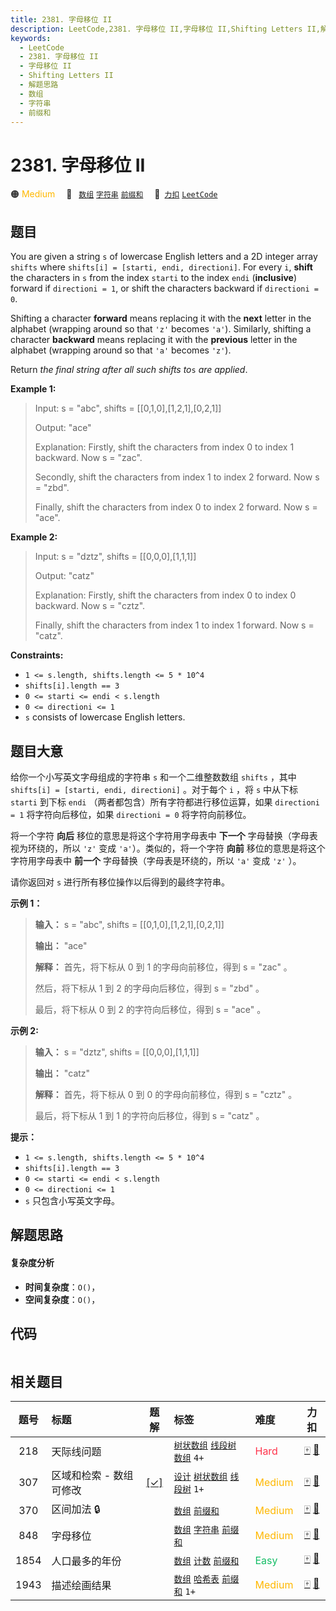 ```yaml
---
title: 2381. 字母移位 II
description: LeetCode,2381. 字母移位 II,字母移位 II,Shifting Letters II,解题思路,数组,字符串,前缀和
keywords:
  - LeetCode
  - 2381. 字母移位 II
  - 字母移位 II
  - Shifting Letters II
  - 解题思路
  - 数组
  - 字符串
  - 前缀和
---
```


# 2381. 字母移位 II

🟠 <font color=#ffb800>Medium</font>&emsp; 🔖&ensp; [`数组`](/tag/array.md) [`字符串`](/tag/string.md) [`前缀和`](/tag/prefix-sum.md)&emsp; 🔗&ensp;[`力扣`](https://leetcode.cn/problems/shifting-letters-ii) [`LeetCode`](https://leetcode.com/problems/shifting-letters-ii)

## 题目

You are given a string `s` of lowercase English letters and a 2D integer array
`shifts` where `shifts[i] = [starti, endi, directioni]`. For every `i`,
**shift** the characters in `s` from the index `starti` to the index `endi`
(**inclusive**) forward if `directioni = 1`, or shift the characters backward
if `directioni = 0`.

Shifting a character **forward** means replacing it with the **next** letter
in the alphabet (wrapping around so that `'z'` becomes `'a'`). Similarly,
shifting a character **backward** means replacing it with the **previous**
letter in the alphabet (wrapping around so that `'a'` becomes `'z'`).

Return _the final string after all such shifts to_`s` _are applied_.



**Example 1:**

> Input: s = "abc", shifts = [[0,1,0],[1,2,1],[0,2,1]]
> 
> Output: "ace"
> 
> Explanation: Firstly, shift the characters from index 0 to index 1 backward. Now s = "zac".
> 
> Secondly, shift the characters from index 1 to index 2 forward. Now s = "zbd".
> 
> Finally, shift the characters from index 0 to index 2 forward. Now s = "ace".

**Example 2:**

> Input: s = "dztz", shifts = [[0,0,0],[1,1,1]]
> 
> Output: "catz"
> 
> Explanation: Firstly, shift the characters from index 0 to index 0 backward. Now s = "cztz".
> 
> Finally, shift the characters from index 1 to index 1 forward. Now s = "catz".

**Constraints:**

  * `1 <= s.length, shifts.length <= 5 * 10^4`
  * `shifts[i].length == 3`
  * `0 <= starti <= endi < s.length`
  * `0 <= directioni <= 1`
  * `s` consists of lowercase English letters.


## 题目大意

给你一个小写英文字母组成的字符串 `s` 和一个二维整数数组 `shifts` ，其中 `shifts[i] = [starti, endi,
directioni]` 。对于每个 `i` ，将 `s` 中从下标 `starti` 到下标 `endi` （两者都包含）所有字符都进行移位运算，如果
`directioni = 1` 将字符向后移位，如果 `directioni = 0` 将字符向前移位。

将一个字符 **向后**  移位的意思是将这个字符用字母表中 **下一个**  字母替换（字母表视为环绕的，所以 `'z'` 变成
`'a'`）。类似的，将一个字符 **向前**  移位的意思是将这个字符用字母表中 **前一个**  字母替换（字母表是环绕的，所以 `'a'` 变成
`'z'` ）。

请你返回对 `s` 进行所有移位操作以后得到的最终字符串。



**示例 1：**

> 
> 
> 
> 
> 
> **输入：** s = "abc", shifts = [[0,1,0],[1,2,1],[0,2,1]]
> 
> **输出：** "ace"
> 
> **解释：** 首先，将下标从 0 到 1 的字母向前移位，得到 s = "zac" 。
> 
> 然后，将下标从 1 到 2 的字母向后移位，得到 s = "zbd" 。
> 
> 最后，将下标从 0 到 2 的字符向后移位，得到 s = "ace" 。

**示例 2:**

> 
> 
> 
> 
> 
> **输入：** s = "dztz", shifts = [[0,0,0],[1,1,1]]
> 
> **输出：** "catz"
> 
> **解释：** 首先，将下标从 0 到 0 的字母向前移位，得到 s = "cztz" 。
> 
> 最后，将下标从 1 到 1 的字符向后移位，得到 s = "catz" 。
> 
> 



**提示：**

  * `1 <= s.length, shifts.length <= 5 * 10^4`
  * `shifts[i].length == 3`
  * `0 <= starti <= endi < s.length`
  * `0 <= directioni <= 1`
  * `s` 只包含小写英文字母。


## 解题思路

#### 复杂度分析

- **时间复杂度**：`O()`，
- **空间复杂度**：`O()`，

## 代码

```javascript

```

## 相关题目

<!-- prettier-ignore -->
| 题号 | 标题 | 题解 | 标签 | 难度 | 力扣 |
| :------: | :------ | :------: | :------ | :------ | :------: |
| 218 | 天际线问题 |  |  [`树状数组`](/tag/binary-indexed-tree.md) [`线段树`](/tag/segment-tree.md) [`数组`](/tag/array.md) `4+` | <font color=#ff334b>Hard</font> | [🀄️](https://leetcode.cn/problems/the-skyline-problem) [🔗](https://leetcode.com/problems/the-skyline-problem) |
| 307 | 区域和检索 - 数组可修改 | [[✓]](/problem/0307.md) |  [`设计`](/tag/design.md) [`树状数组`](/tag/binary-indexed-tree.md) [`线段树`](/tag/segment-tree.md) `1+` | <font color=#ffb800>Medium</font> | [🀄️](https://leetcode.cn/problems/range-sum-query-mutable) [🔗](https://leetcode.com/problems/range-sum-query-mutable) |
| 370 | 区间加法 🔒 |  |  [`数组`](/tag/array.md) [`前缀和`](/tag/prefix-sum.md) | <font color=#ffb800>Medium</font> | [🀄️](https://leetcode.cn/problems/range-addition) [🔗](https://leetcode.com/problems/range-addition) |
| 848 | 字母移位 |  |  [`数组`](/tag/array.md) [`字符串`](/tag/string.md) [`前缀和`](/tag/prefix-sum.md) | <font color=#ffb800>Medium</font> | [🀄️](https://leetcode.cn/problems/shifting-letters) [🔗](https://leetcode.com/problems/shifting-letters) |
| 1854 | 人口最多的年份 |  |  [`数组`](/tag/array.md) [`计数`](/tag/counting.md) [`前缀和`](/tag/prefix-sum.md) | <font color=#15bd66>Easy</font> | [🀄️](https://leetcode.cn/problems/maximum-population-year) [🔗](https://leetcode.com/problems/maximum-population-year) |
| 1943 | 描述绘画结果 |  |  [`数组`](/tag/array.md) [`哈希表`](/tag/hash-table.md) [`前缀和`](/tag/prefix-sum.md) `1+` | <font color=#ffb800>Medium</font> | [🀄️](https://leetcode.cn/problems/describe-the-painting) [🔗](https://leetcode.com/problems/describe-the-painting) |